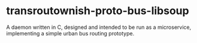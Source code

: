 # transroutownish-proto-bus-libsoup
A daemon written in C, designed and intended to be run as a microservice, implementing a simple urban bus routing prototype.
